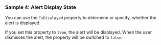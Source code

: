 ### Sample 4: Alert Display State

You can use the `IsDisplayed` property to determine or specify, whether the alert is displayed.

If you set this property to `true`, the alert will be displayed. When the user dismisses the alert, the property will be switched to `false`.
